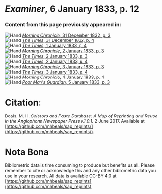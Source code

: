 # *Examiner*, 6 January 1833, p. 12  
  
### Content from this page previously appeared in:  
![Hand](http://scissorsandpaste.net/wp-content/uploads/2017/06/smallhandpointer.png) [*Morning Chronicle*, 31 December 1832, p. 3](https://mhbeals.github.io/sap_html/Morning-Chronicle/Morning-Chronicle-31-December-1832-p-3)  
![Hand](http://scissorsandpaste.net/wp-content/uploads/2017/06/smallhandpointer.png) [*The Times*, 31 December 1832, p. 4](https://mhbeals.github.io/sap_html/The-Times/The-Times-31-December-1832-p-4)  
![Hand](http://scissorsandpaste.net/wp-content/uploads/2017/06/smallhandpointer.png) [*The Times*, 1 January 1833, p. 4](https://mhbeals.github.io/sap_html/The-Times/The-Times-1-January-1833-p-4)  
![Hand](http://scissorsandpaste.net/wp-content/uploads/2017/06/smallhandpointer.png) [*Morning Chronicle*, 2 January 1833, p. 3](https://mhbeals.github.io/sap_html/Morning-Chronicle/Morning-Chronicle-2-January-1833-p-3)  
![Hand](http://scissorsandpaste.net/wp-content/uploads/2017/06/smallhandpointer.png) [*The Times*, 2 January 1833, p. 3](https://mhbeals.github.io/sap_html/The-Times/The-Times-2-January-1833-p-3)  
![Hand](http://scissorsandpaste.net/wp-content/uploads/2017/06/smallhandpointer.png) [*The Times*, 2 January 1833, p. 4](https://mhbeals.github.io/sap_html/The-Times/The-Times-2-January-1833-p-4)  
![Hand](http://scissorsandpaste.net/wp-content/uploads/2017/06/smallhandpointer.png) [*Morning Chronicle*, 3 January 1833, p. 3](https://mhbeals.github.io/sap_html/Morning-Chronicle/Morning-Chronicle-3-January-1833-p-3)  
![Hand](http://scissorsandpaste.net/wp-content/uploads/2017/06/smallhandpointer.png) [*The Times*, 3 January 1833, p. 4](https://mhbeals.github.io/sap_html/The-Times/The-Times-3-January-1833-p-4)  
![Hand](http://scissorsandpaste.net/wp-content/uploads/2017/06/smallhandpointer.png) [*Morning Chronicle*, 4 January 1833, p. 4](https://mhbeals.github.io/sap_html/Morning-Chronicle/Morning-Chronicle-4-January-1833-p-4)  
![Hand](http://scissorsandpaste.net/wp-content/uploads/2017/06/smallhandpointer.png) [*Poor Man's Guardian*, 5 January 1833, p. 3](https://mhbeals.github.io/sap_html/Poor-Man's-Guardian/Poor-Man's-Guardian-5-January-1833-p-3)  


# Citation: 

Beals. M. H. *Scissors and Paste Database: A Map of Reprinting and Reuse in the Anglophone Newspaper Press v.1.0.1.* 2 June 2017. Available at [https://github.com/mhbeals/sap_reprints/](https://github.com/mhbeals/sap_reprints/). 

# Nota Bona

Bibliometric data is time consuming to produce but benefits us all. Please remember to cite or acknowledge this and any other bibliometric data you use in your research. All data is available CC-BY 4.0 at [https://github.com/mhbeals/sap_reprints](https://github.com/mhbeals/sap_reprints)